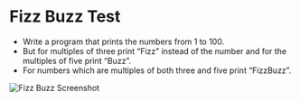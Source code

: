 # Fizz Buzz Test

- Write a program that prints the numbers from 1 to 100.
- But for multiples of three print “Fizz” instead of the number and for the multiples of five print “Buzz”.
- For numbers which are multiples of both three and five print “FizzBuzz”.

![Fizz Buzz Screenshot](https://i.imgur.com/QOnip0e.png)
